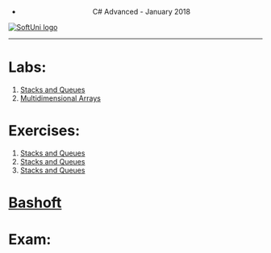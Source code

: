 * <p align="center"> C# Advanced - January 2018<p>
<a href="https://softuni.bg/trainings/1841/csharp-advanced-january-2018">  ![SoftUni logo][logo] <a/>
  		  
[logo]: http://innovationstarterbox.bg/wp-content/uploads/2016/05/Softuni_logo_trasparent.png "Logo Title Text 2"
 		 
 ---

<h1><strong>Labs:</strong></h1>
<ol type="1">
	<li><a href="https://github.com/radoslavvv/CSharp-Advanced-January-2018/tree/master/01.StacksAndQueues/Lab">Stacks and Queues</a></li>
	<li><a href="https://github.com/radoslavvv/CSharp-Advanced-January-2018/tree/master/02.MultidimensionalArrays/Lab">Multidimensional Arrays</a></li>
</ol>

<h1><strong>Exercises:</strong></h1>
<ol type="1">
	<li><a href="https://github.com/radoslavvv/CSharp-Advanced-January-2018/tree/master/01.StacksAndQueues/Exercises">Stacks and Queues</a></li>
	<li><a href="https://github.com/radoslavvv/CSharp-Advanced-January-2018/tree/master/02.MultidimensionalArrays/Exercises">Stacks and Queues</a></li>
	<li><a href="https://github.com/radoslavvv/CSharp-Advanced-January-2018/tree/master/03.Streams">Stacks and Queues</a></li>
</ol>

<h1><strong><a href="https://github.com/radoslavvv/CSharp-Advanced-January-2018/tree/master/BashSoft">Bashoft</a></strong></h1>
<h1><strong>Exam:</strong></h1>

<ul>
</ul>




